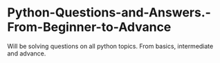 # Python-Questions-and-Answers.-From-Beginner-to-Advance

Will be solving questions on all python topics. From basics, intermediate and advance.
